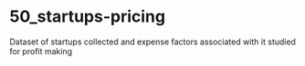 # 50_startups-pricing
Dataset of startups collected and expense factors associated with it studied for profit making
